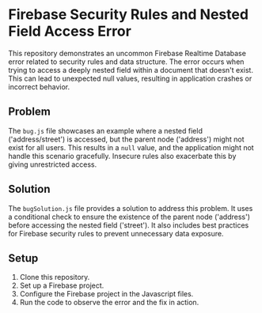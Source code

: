 # Firebase Security Rules and Nested Field Access Error
This repository demonstrates an uncommon Firebase Realtime Database error related to security rules and data structure. The error occurs when trying to access a deeply nested field within a document that doesn't exist. This can lead to unexpected null values, resulting in application crashes or incorrect behavior.

## Problem
The `bug.js` file showcases an example where a nested field ('address/street') is accessed, but the parent node ('address') might not exist for all users. This results in a `null` value, and the application might not handle this scenario gracefully.  Insecure rules also exacerbate this by giving unrestricted access.

## Solution
The `bugSolution.js` file provides a solution to address this problem. It uses a conditional check to ensure the existence of the parent node ('address') before accessing the nested field ('street'). It also includes best practices for Firebase security rules to prevent unnecessary data exposure.

## Setup
1. Clone this repository.
2. Set up a Firebase project.
3. Configure the Firebase project in the Javascript files.
4. Run the code to observe the error and the fix in action.
